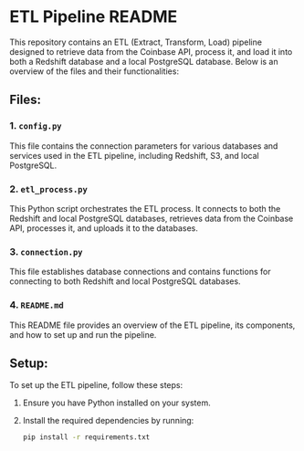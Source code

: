 # ETL Pipeline README

This repository contains an ETL (Extract, Transform, Load) pipeline designed to retrieve data from the Coinbase API, process it, and load it into both a Redshift database and a local PostgreSQL database. Below is an overview of the files and their functionalities:

## Files:

### 1. `config.py`

This file contains the connection parameters for various databases and services used in the ETL pipeline, including Redshift, S3, and local PostgreSQL.

### 2. `etl_process.py`

This Python script orchestrates the ETL process. It connects to both the Redshift and local PostgreSQL databases, retrieves data from the Coinbase API, processes it, and uploads it to the databases.

### 3. `connection.py`

This file establishes database connections and contains functions for connecting to both Redshift and local PostgreSQL databases.

### 4. `README.md`

This README file provides an overview of the ETL pipeline, its components, and how to set up and run the pipeline.

## Setup:

To set up the ETL pipeline, follow these steps:

1. Ensure you have Python installed on your system.

2. Install the required dependencies by running:

   ```bash
   pip install -r requirements.txt

